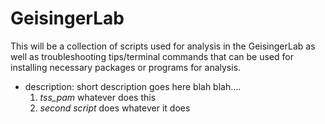 # GeisingerLab

This will be a collection of scripts used for analysis in the GeisingerLab as well as troubleshooting tips/terminal commands that can be used for installing necessary packages or programs for analysis. 

- description: short description goes here blah blah....
  1. _tss_pam_ whatever does this
  2. _second script_ does whatever it does
